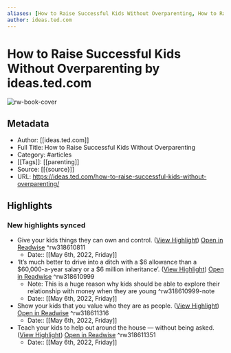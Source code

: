 ```yaml
---
aliases: [How to Raise Successful Kids Without Overparenting, How to Raise Successful Kids Without Overparenting]
author: ideas.ted.com
---
```

# How to Raise Successful Kids Without Overparenting by ideas.ted.com

![rw-book-cover](https://ideas.ted.com/wp-content/uploads/sites/3/2017/11/featured_art_overparenting_istock.jpg)

## Metadata
- Author: [[ideas.ted.com]]
- Full Title: How to Raise Successful Kids Without Overparenting
- Category: #articles
- [[Tags]]: [[parenting]] 
- Source: [[{source}]]
- URL: https://ideas.ted.com/how-to-raise-successful-kids-without-overparenting/

## Highlights
### New highlights synced
- Give your kids things they can own and control. ([View Highlight](https://read.readwise.io/read/01g2chg1c30qcbas9wm55naj4g)) [Open in Readwise](https://readwise.io/open/318610811) ^rw318610811
    - Date:: [[May 6th, 2022, Friday]]
- ‘It’s much better to drive into a ditch with a $6 allowance than a $60,000-a-year salary or a $6 million inheritance’. ([View Highlight](https://read.readwise.io/read/01g2chmnd9evb5j67h5arv2691)) [Open in Readwise](https://readwise.io/open/318610999) ^rw318610999
    - Note: This is a huge reason why kids should be able to explore their relationship with money when they are young ^rw318610999-note
    - Date:: [[May 6th, 2022, Friday]]
- Show your kids that you value who they are as people. ([View Highlight](https://read.readwise.io/read/01g2chq3mntjjda3dkw3ktq3tb)) [Open in Readwise](https://readwise.io/open/318611316) ^rw318611316
    - Date:: [[May 6th, 2022, Friday]]
- Teach your kids to help out around the house — without being asked. ([View Highlight](https://read.readwise.io/read/01g2chr8qx25k629x31rhtmbnp)) [Open in Readwise](https://readwise.io/open/318611351) ^rw318611351
    - Date:: [[May 6th, 2022, Friday]]
